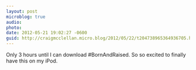 ```yaml
---
layout: post
microblog: true
audio: 
photo: 
date: 2012-05-21 19:02:27 -0600
guid: http://craigmcclellan.micro.blog/2012/05/22/t204738965364936705.html
---
```

Only 3 hours until I can download #BornAndRaised. So so excited to finally have this on my iPod.
